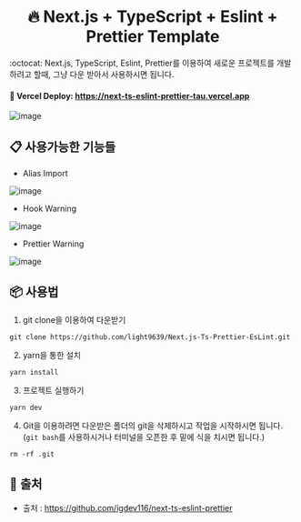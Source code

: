 <h1 align='center'>🔥 Next.js + TypeScript + Eslint + Prettier Template</h1>

:octocat: Next.js, TypeScript, Eslint, Prettier를 이용하여 새로운 프로젝트를 개발하려고 할때, 그냥 다운 받아서 사용하시면 됩니다.

#### **:rocket: Vercel Deploy: https://next-ts-eslint-prettier-tau.vercel.app**

![image](https://user-images.githubusercontent.com/70432453/176340481-60fe2e7c-4c9a-43c5-a1f8-c8886c3461a6.png)

## **📋 사용가능한 기능들**

- Alias Import

![image](https://user-images.githubusercontent.com/70432453/170644457-ede03cca-44e9-4543-94d3-412c9d317063.png)

- Hook Warning

![image](https://user-images.githubusercontent.com/70432453/170638708-23a20ffd-156e-494a-84be-b1e1cfdb5c93.png)

- Prettier Warning

![image](https://user-images.githubusercontent.com/70432453/170639043-24423ed1-73cc-4730-b270-2acea1ae0c74.png)

## **📦 사용법**

1. git clone을 이용하여 다운받기

```
git clone https://github.com/light9639/Next.js-Ts-Prettier-EsLint.git
```

2. yarn을 통한 설치

```
yarn install
```

3. 프로젝트 실행하기

```
yarn dev
```

4. Git을 이용하려면 다운받은 폴더의 git을 삭제하시고 작업을 시작하시면 됩니다. (`git bash`를 사용하시거나 터미널을 오픈한 후 밑에 식을 치시면 됩니다.)

```
rm -rf .git
```
## **:paperclip: 출처**
- 출처 : https://github.com/igdev116/next-ts-eslint-prettier
